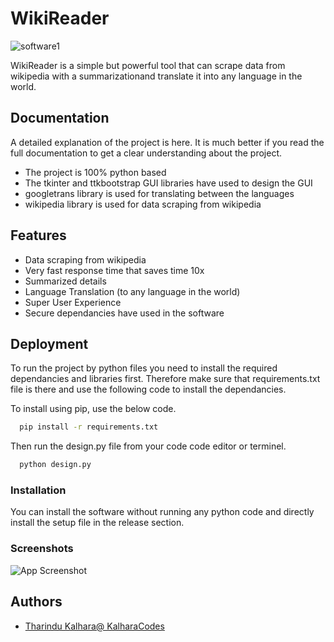 
# WikiReader

![software1](https://github.com/tharinduk001/WikiReader/assets/136310961/b404db3a-5520-40b9-8b6b-0d23da050937)

WikiReader is a simple but powerful tool that can scrape data from wikipedia with a summarizationand translate it into any language in the world.


## Documentation

A detailed explanation of the project is here. It is much better if you read the full documentation to get a clear understanding about the project.

* The project is 100% python based
* The tkinter and ttkbootstrap GUI libraries have used to design the GUI
* googletrans library is used for translating between the languages
* wikipedia library is used for data scraping from wikipedia

## Features

- Data scraping from wikipedia
- Very fast response time that saves time 10x
- Summarized details
- Language Translation (to any language in the world)
- Super User Experience
- Secure dependancies have used in the software

## Deployment

To run the project by python files you need to install the required dependancies and libraries first. Therefore make sure that requirements.txt file is there and use the following code to install the dependancies.

To install using pip, use the below code.

```bash
  pip install -r requirements.txt
```

Then run the design.py file from your code code editor or terminel. 

```bash
  python design.py
```
### Installation

You can install the software without running any python code and directly install the setup file in the release section.


### Screenshots

![App Screenshot](https://drive.google.com/file/d/1chTJ2z2oXk0B0gpf3KBl9WFGfgIOd8ux/view?usp=sharing)



## Authors

- [Tharindu Kalhara@ KalharaCodes](https://www.github.com/tharinduk001)

